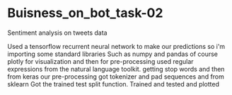 # Buisness_on_bot_task-02
Sentiment analysis on tweets data



Used a tensorflow recurrent neural network to make our predictions so i'm importing some standard libraries
Such as numpy and pandas of course plotly for visualization
and then for pre-processing used regular expressions from the natural language toolkit.
getting stop words and then from keras our pre-processing got tokenizer and pad
sequences and from sklearn Got the trained test split function.
Trained and tested and plotted
